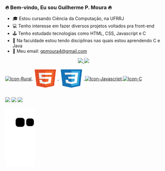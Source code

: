 ### 🔥 Bem-vindo, Eu sou Guilherme P. Moura 🔥

- 🎓 Estou cursando Ciência da Computação, na UFRRJ
- 💻 Tenho interesse em fazer diversos projetos voltados pra front-end
- 🕹️ Tenho estudado tecnologias como HTML, CSS, Javascript e C
- 🚀 Na faculdade estou tendo disciplinas nas quais estou aprendendo C e Java
- 📧 Meu email: gpmoura4@gmail.com

<div align="center">
  <a href="https://github.com/gpmoura4">
  <img height="180em" src="https://github-readme-stats.vercel.app/api?username=gpmoura4&show_icons=true&theme=darcula&include_all_commits=true&count_private=true"/>
  <img height="180em" src="https://github-readme-stats.vercel.app/api/top-langs/?username=gpmoura4&layout=compact&langs_count=7&theme=darcula"/>
</div>

  
<div style="display: inline_block"><br>
  <img align="center" alt="Icon-Rural" height="65" width="60" src="https://user-images.githubusercontent.com/78942968/177438104-de346b46-ee2d-4a92-bc50-dfabc558d131.png">
  <img align="center" alt="Icon-HTML" height="60" width="80" src="https://raw.githubusercontent.com/devicons/devicon/master/icons/html5/html5-original.svg">
  <img align="center" alt="Icon-CSS" height="60" width="80" src="https://raw.githubusercontent.com/devicons/devicon/master/icons/css3/css3-original.svg">
  <img align="center" alt="Icon-Javascript" height="60" width="80" src="https://cdn.jsdelivr.net/gh/devicons/devicon/icons/javascript/javascript-original.svg">
  <img align="center" alt="Icon-C" height="60" width="80" src="https://cdn.jsdelivr.net/gh/devicons/devicon/icons/c/c-original.svg"> 
 </div>
  
  ##
  
  <div> 
  <a href="https://www.instagram.com/gpmouradev/" target="_blank"><img src="https://img.shields.io/badge/Instagram-E4405F?style=for-the-badge&logo=instagram&logoColor=white" target="_blank"></a>
 <a href="https://discord.com/channels/981912322534674472/981912322534674475" target="_blank"><img src="https://img.shields.io/badge/Discord-7289DA?style=for-the-badge&logo=discord&logoColor=white" target="_blank"></a>
  <a href="https://www.linkedin.com/in/gpmouradev/" target="_blank"><img src="https://img.shields.io/badge/-LinkedIn-%230077B5?style=for-the-badge&logo=linkedin&logoColor=white" target="_blank"></a> 
</div>
  
  ![Snake animation](https://github.com/gpmoura4/gpmoura4/blob/output/github-contribution-grid-snake.svg)
